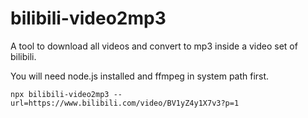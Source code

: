 # bilibili-video2mp3

A tool to download all videos and convert to mp3 inside a video set of bilibili.

You will need node.js installed and ffmpeg in system path first.

```
npx bilibili-video2mp3 --url=https://www.bilibili.com/video/BV1yZ4y1X7v3?p=1
```
